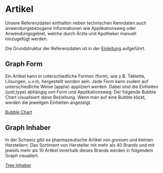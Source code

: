 
# Artikel

Unsere Referenzdaten enthalten neben technischen Kenndaten auch anwendungsbezogene Informationen wie
Applikationsweg oder Anwendungsgebiet, welche durch Ärzte und Apotheker manuell hinzugefügt werden.

Die Grundstruktur der Referenzdaten ist in der [Einleitung](/README.md) aufgeführt.

## Graph Form
Ein Artikel kann in unterschiedliche Formen (form), wie z.B. Tablette, Lösungen, u.v.m, hergestellt worden sein. Jede Form kann zudem auf unterschiedliche Weise (applw) appliziert werden. Dabei sind die Einheiten (unit,type) abhängig von Form und Applikationsweg. Der folgende Bubble Chart visualisiert diese Beziehung. Wenn man auf eine Bubble klickt, werden die jeweilgen Einheiten angezeigt.

[Bubble Chart](form-bubble.html ':include :type=iframe width=100% height=850px')

## Graph Inhaber
In der Schweiz gibt es pharmazeutische Artikel von grossen und kleinen Herstellern. Das Sortiment von Hersteller mit mehr als 40 Brands und mit jeweils mehr als 10 Artikel innerhalb dieses Brands werden in folgendem Graph visualiert.

[Tree Inhaber](inhaber-tree.html ':include :type=iframe width=100% height=2060px')

<style>

  @media screen and (min-width: 1300px) {

    main article.markdown-section p iframe {
      margin-left: -50px;
      margin-right: -50px;
      width: calc( 1200px - 335px );
      border: 1px solid rgb(27, 119, 181);
    }

  }

</style>
